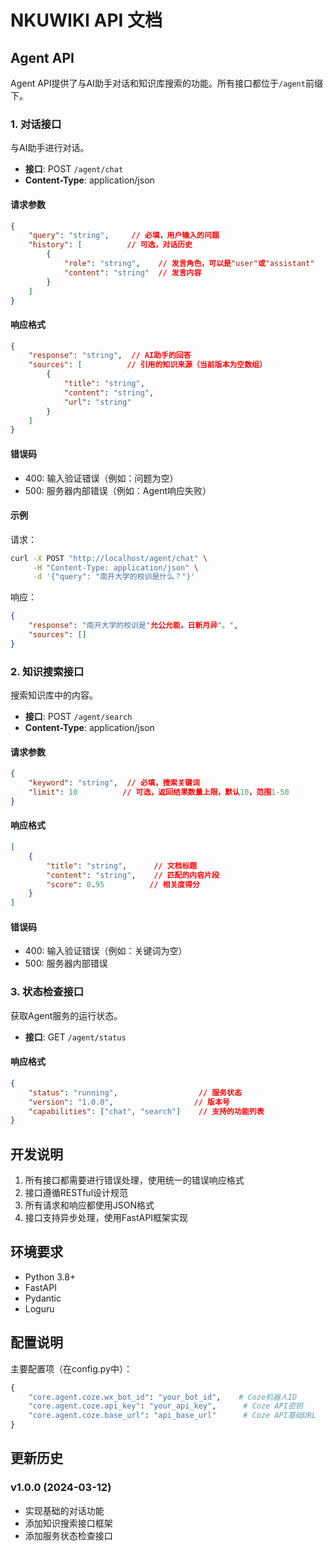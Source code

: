 # NKUWIKI API 文档

## Agent API

Agent API提供了与AI助手对话和知识库搜索的功能。所有接口都位于`/agent`前缀下。

### 1. 对话接口

与AI助手进行对话。

- **接口**: POST `/agent/chat`
- **Content-Type**: application/json

#### 请求参数

```json
{
    "query": "string",     // 必填，用户输入的问题
    "history": [          // 可选，对话历史
        {
            "role": "string",    // 发言角色，可以是"user"或"assistant"
            "content": "string"  // 发言内容
        }
    ]
}
```

#### 响应格式

```json
{
    "response": "string",  // AI助手的回答
    "sources": [          // 引用的知识来源（当前版本为空数组）
        {
            "title": "string",
            "content": "string",
            "url": "string"
        }
    ]
}
```

#### 错误码

- 400: 输入验证错误（例如：问题为空）
- 500: 服务器内部错误（例如：Agent响应失败）

#### 示例

请求：
```bash
curl -X POST "http://localhost/agent/chat" \
     -H "Content-Type: application/json" \
     -d '{"query": "南开大学的校训是什么？"}'
```

响应：
```json
{
    "response": "南开大学的校训是"允公允能，日新月异"。",
    "sources": []
}
```

### 2. 知识搜索接口

搜索知识库中的内容。

- **接口**: POST `/agent/search`
- **Content-Type**: application/json

#### 请求参数

```json
{
    "keyword": "string",  // 必填，搜索关键词
    "limit": 10          // 可选，返回结果数量上限，默认10，范围1-50
}
```

#### 响应格式

```json
[
    {
        "title": "string",      // 文档标题
        "content": "string",    // 匹配的内容片段
        "score": 0.95          // 相关度得分
    }
]
```

#### 错误码

- 400: 输入验证错误（例如：关键词为空）
- 500: 服务器内部错误

### 3. 状态检查接口

获取Agent服务的运行状态。

- **接口**: GET `/agent/status`

#### 响应格式

```json
{
    "status": "running",                  // 服务状态
    "version": "1.0.0",                  // 版本号
    "capabilities": ["chat", "search"]    // 支持的功能列表
}
```

## 开发说明

1. 所有接口都需要进行错误处理，使用统一的错误响应格式
2. 接口遵循RESTful设计规范
3. 所有请求和响应都使用JSON格式
4. 接口支持异步处理，使用FastAPI框架实现

## 环境要求

- Python 3.8+
- FastAPI
- Pydantic
- Loguru

## 配置说明

主要配置项（在config.py中）：

```python
{
    "core.agent.coze.wx_bot_id": "your_bot_id",    # Coze机器人ID
    "core.agent.coze.api_key": "your_api_key",      # Coze API密钥
    "core.agent.coze.base_url": "api_base_url"      # Coze API基础URL
}
```

## 更新历史

### v1.0.0 (2024-03-12)

- 实现基础的对话功能
- 添加知识搜索接口框架
- 添加服务状态检查接口 